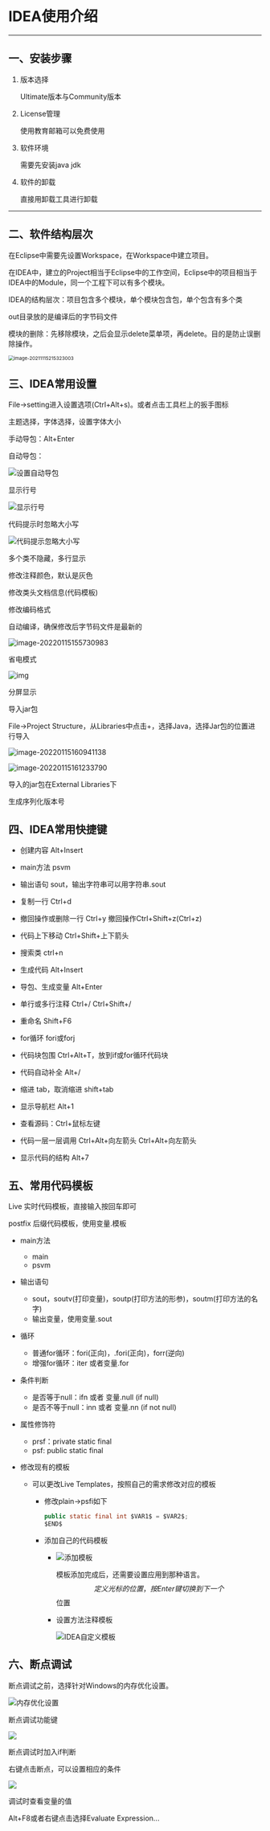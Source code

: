 # IDEA使用介绍

---

## 一、安装步骤

1. 版本选择

    Ultimate版本与Community版本

2. License管理

    使用教育邮箱可以免费使用

3. 软件环境

    需要先安装java jdk

4. 软件的卸载

    直接用卸载工具进行卸载

---

## 二、软件结构层次

在Eclipse中需要先设置Workspace，在Workspace中建立项目。

在IDEA中，建立的Project相当于Eclipse中的工作空间，Eclipse中的项目相当于IDEA中的Module，同一个工程下可以有多个模块。

IDEA的结构层次：项目包含多个模块，单个模块包含包，单个包含有多个类

out目录放的是编译后的字节码文件

模块的删除：先移除模块，之后会显示delete菜单项，再delete。目的是防止误删除操作。

<img src="C:\Users\linxi\AppData\Roaming\Typora\typora-user-images\image-20211115215323003.png" alt="image-20211115215323003" style="zoom: 67%;" />



## 三、IDEA常用设置

File->setting进入设置选项(Ctrl+Alt+s)。或者点击工具栏上的扳手图标

主题选择，字体选择，设置字体大小

手动导包：Alt+Enter

自动导包：

![设置自动导包](D:\Study\学习笔记\Images\IDEA自动导包.png)

显示行号

![显示行号](D:\Study\学习笔记\Images\IDEA设置行号和方法分隔符.png)

代码提示时忽略大小写

![代码提示忽略大小写](D:\Study\学习笔记\Images\IDEA忽略大小写提示.png)

多个类不隐藏，多行显示



修改注释颜色，默认是灰色



修改类头文档信息(代码模板)



修改编码格式



自动编译，确保修改后字节码文件是最新的

![image-20220115155730983](C:\Users\linxi\AppData\Roaming\Typora\typora-user-images\image-20220115155730983.png)



省电模式

![img](file:///C:/Users/linxi/AppData/Local/Temp/SNAGHTML1977004.PNG)

分屏显示



导入jar包

File->Project Structure，从Libraries中点击+，选择Java，选择Jar包的位置进行导入

![image-20220115160941138](C:\Users\linxi\AppData\Roaming\Typora\typora-user-images\image-20220115160941138.png)

![image-20220115161233790](C:\Users\linxi\AppData\Roaming\Typora\typora-user-images\image-20220115161233790.png)

导入的jar包在External Libraries下

生成序列化版本号





## 四、IDEA常用快捷键

- 创建内容 Alt+Insert

- main方法 psvm

- 输出语句 sout，输出字符串可以用字符串.sout

- 复制一行 Ctrl+d

- 撤回操作或删除一行 Ctrl+y  撤回操作Ctrl+Shift+z(Ctrl+z)

- 代码上下移动 Ctrl+Shift+上下箭头

- 搜索类 ctrl+n

- 生成代码 Alt+Insert

- 导包、生成变量 Alt+Enter

- 单行或多行注释 Ctrl+/  Ctrl+Shift+/

- 重命名 Shift+F6

- for循环 fori或forj

- 代码块包围 Ctrl+Alt+T，放到if或for循环代码块

- 代码自动补全 Alt+/

- 缩进 tab，取消缩进 shift+tab

- 显示导航栏 Alt+1

- 查看源码：Ctrl+鼠标左键

- 代码一层一层调用  Ctrl+Alt+向左箭头  Ctrl+Alt+向左箭头 

- 显示代码的结构 Alt+7

## 五、常用代码模板

Live 实时代码模板，直接输入按回车即可

postfix 后缀代码模板，使用变量.模板

- main方法

    - main
    - psvm

- 输出语句

    - sout，soutv(打印变量)，soutp(打印方法的形参)，soutm(打印方法的名字)
    - 输出变量，使用变量.sout

- 循环

    - 普通for循环：fori(正向)，.fori(正向)，forr(逆向)
    - 增强for循环：iter 或者变量.for

- 条件判断

    - 是否等于null：ifn 或者 变量.null (if null)
    - 是否不等于null：inn 或者 变量.nn (if not null)

- 属性修饰符

    - prsf：private static final
    - psf: public static final

- 修改现有的模板

    - 可以更改Live Templates，按照自己的需求修改对应的模板

        - 修改plain->psfi如下

            ```java
            public static final int $VAR1$ = $VAR2$;
            $END$
            ```

        - 添加自己的代码模板

            - ![添加模板](D:\Study\学习笔记\Images\IDEA添加模板.png)

                模板添加完成后，还需要设置应用到那种语言。$$定义光标的位置，按Enter键切换到下一个$$位置

            - 设置方法注释模板

                ![IDEA自定义模板](D:\Study\学习笔记\Images\IDEA自定义模板.png)

## 六、断点调试

断点调试之前，选择针对Windows的内存优化设置。

![内存优化设置](D:\Study\学习笔记\Images\IDEA断点调试内存优化.png)

断点调试功能键

![](D:\Study\学习笔记\Images\IDEA调试功能键.png)

断点调试时加入if判断

右键点击断点，可以设置相应的条件

![](D:\Study\学习笔记\Images\IDEA断点设置条件判断.png)

调试时查看变量的值

Alt+F8或者右键点击选择Evaluate Expression...